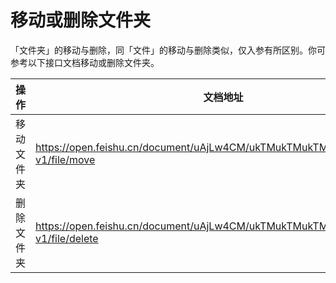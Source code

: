 # 移动或删除文件夹

「文件夹」的移动与删除，同「文件」的移动与删除类似，仅入参有所区别。你可参考以下接口文档移动或删除文件夹。


| 操作 | 文档地址 |
| --- | --- |
| 移动文件夹 | https://open.feishu.cn/document/uAjLw4CM/ukTMukTMukTM/reference/drive-v1/file/move |
| 删除文件夹 | https://open.feishu.cn/document/uAjLw4CM/ukTMukTMukTM/reference/drive-v1/file/delete |

